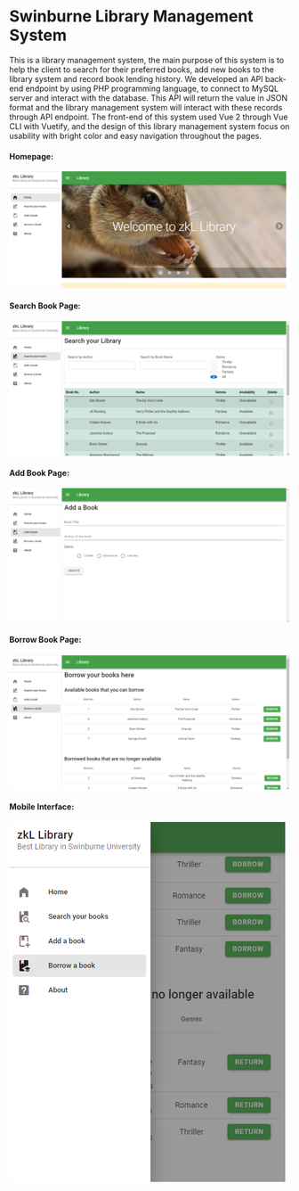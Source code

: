 # Swinburne Library Management System
This is a library management system, the main purpose of this system is to help the client to search for their preferred books, add new books to the library system and record book lending history.
We developed an API back-end endpoint by using PHP programming language, to connect to MySQL server and interact with the database. This API will return the value in JSON format and the library management system will interact with these records through API endpoint.
The front-end of this system used Vue 2 through Vue CLI with Vuetify, and the design of this library management system focus on usability with bright color and easy navigation throughout the pages.

#### Homepage:
![alt text](https://github.com/zkl21hoang/vuejs-library-management-system/blob/main/images/homepage.png)

#### Search Book Page:
![alt text](https://github.com/zkl21hoang/vuejs-library-management-system/blob/main/images/searchpage.png)

#### Add Book Page:
![alt text](https://github.com/zkl21hoang/vuejs-library-management-system/blob/main/images/addbookpage.png)

#### Borrow Book Page:
![alt text](https://github.com/zkl21hoang/vuejs-library-management-system/blob/main/images/borrowbookpage.png)

#### Mobile Interface:
![alt text](https://github.com/zkl21hoang/vuejs-library-management-system/blob/main/images/mobilepage.png)
